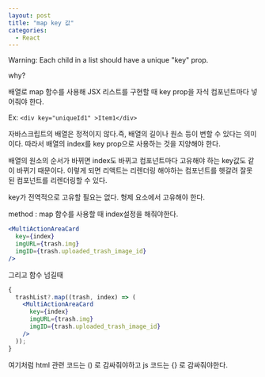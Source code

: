 ```yaml
---
layout: post
title: "map key 값"
categories:
  - React
---
```


Warning: Each child in a list should have a unique "key" prop.

why?

배열로 map 함수를 사용해 JSX 리스트를 구현할 때 key prop을 자식 컴포넌트마다 넣어줘야 한다.

Ex: `<div key="uniqueId1" >Item1</div>`

자바스크립트의 배열은 정적이지 않다.즉, 배열의 길이나 원소 등이 변할 수 있다는 의미이다. 따라서 배열의 index를 key prop으로 사용하는 것을 지양해야 한다.

배열의 원소의 순서가 바뀌면 index도 바뀌고 컴포넌트마다 고유해야 하는 key값도 같이 바뀌기 때문이다. 이렇게 되면 리액트는 리렌더링 해야하는 컴포넌트를 헷갈려 잘못된 컴포넌트를 리렌더링할 수 있다.

key가 전역적으로 고유할 필요는 없다. 형제 요소에서 고유해야 한다.

method : map 함수를 사용할 때 index설정을 해줘야한다.

```jsx
<MultiActionAreaCard
  key={index}
  imgURL={trash.img}
  imgID={trash.uploaded_trash_image_id}
/>
```

그리고 함수 넘길때

```jsx
{
  trashList?.map((trash, index) => (
    <MultiActionAreaCard
      key={index}
      imgURL={trash.img}
      imgID={trash.uploaded_trash_image_id}
    />
  ));
}
```

여기처럼 html 관련 코드는 () 로 감싸줘야하고 js 코드는 {} 로 감싸줘야한다.
